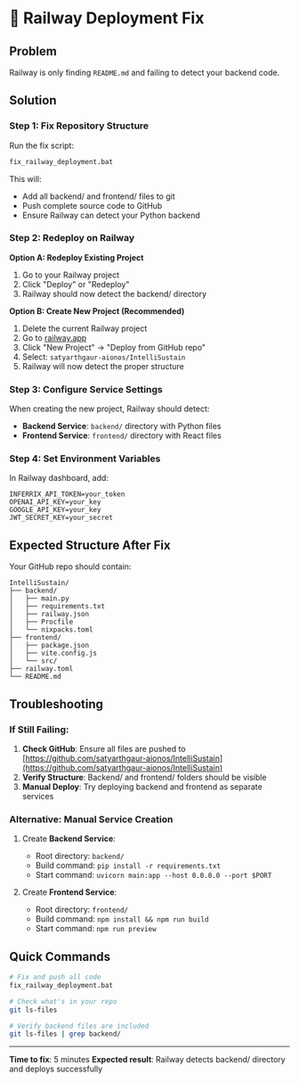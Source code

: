 # 🚨 Railway Deployment Fix

## Problem
Railway is only finding `README.md` and failing to detect your backend code.

## Solution

### Step 1: Fix Repository Structure
Run the fix script:
```bash
fix_railway_deployment.bat
```

This will:
- Add all backend/ and frontend/ files to git
- Push complete source code to GitHub
- Ensure Railway can detect your Python backend

### Step 2: Redeploy on Railway

**Option A: Redeploy Existing Project**
1. Go to your Railway project
2. Click "Deploy" or "Redeploy"
3. Railway should now detect the backend/ directory

**Option B: Create New Project (Recommended)**
1. Delete the current Railway project
2. Go to [railway.app](https://railway.app)
3. Click "New Project" → "Deploy from GitHub repo"
4. Select: `satyarthgaur-aionos/IntelliSustain`
5. Railway will now detect the proper structure

### Step 3: Configure Service Settings

When creating the new project, Railway should detect:
- **Backend Service**: `backend/` directory with Python files
- **Frontend Service**: `frontend/` directory with React files

### Step 4: Set Environment Variables

In Railway dashboard, add:
```
INFERRIX_API_TOKEN=your_token
OPENAI_API_KEY=your_key
GOOGLE_API_KEY=your_key
JWT_SECRET_KEY=your_secret
```

## Expected Structure After Fix

Your GitHub repo should contain:
```
IntelliSustain/
├── backend/
│   ├── main.py
│   ├── requirements.txt
│   ├── railway.json
│   ├── Procfile
│   └── nixpacks.toml
├── frontend/
│   ├── package.json
│   ├── vite.config.js
│   └── src/
├── railway.toml
└── README.md
```

## Troubleshooting

### If Still Failing:
1. **Check GitHub**: Ensure all files are pushed to [https://github.com/satyarthgaur-aionos/IntelliSustain](https://github.com/satyarthgaur-aionos/IntelliSustain)
2. **Verify Structure**: Backend/ and frontend/ folders should be visible
3. **Manual Deploy**: Try deploying backend and frontend as separate services

### Alternative: Manual Service Creation
1. Create **Backend Service**:
   - Root directory: `backend/`
   - Build command: `pip install -r requirements.txt`
   - Start command: `uvicorn main:app --host 0.0.0.0 --port $PORT`

2. Create **Frontend Service**:
   - Root directory: `frontend/`
   - Build command: `npm install && npm run build`
   - Start command: `npm run preview`

## Quick Commands

```bash
# Fix and push all code
fix_railway_deployment.bat

# Check what's in your repo
git ls-files

# Verify backend files are included
git ls-files | grep backend/
```

---

**Time to fix**: 5 minutes
**Expected result**: Railway detects backend/ directory and deploys successfully 
